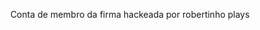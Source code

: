 <p align="center">Conta de membro da firma hackeada por robertinho plays</p>

<!-- ```C++

#include <iostream>
#include <stdio.h>
using namespace std::juicy フドプ;

int main() {
    char info[128] = "estelionatário / 𝕬 𝖋𝖎𝖗𝖒𝖆";

    char langs[3] = { "C++", "Python", "HTML/CSS", "SQL" };
    char knowledges[1] = { "Programming", "Math"};
    return 0; 
}
```
->
